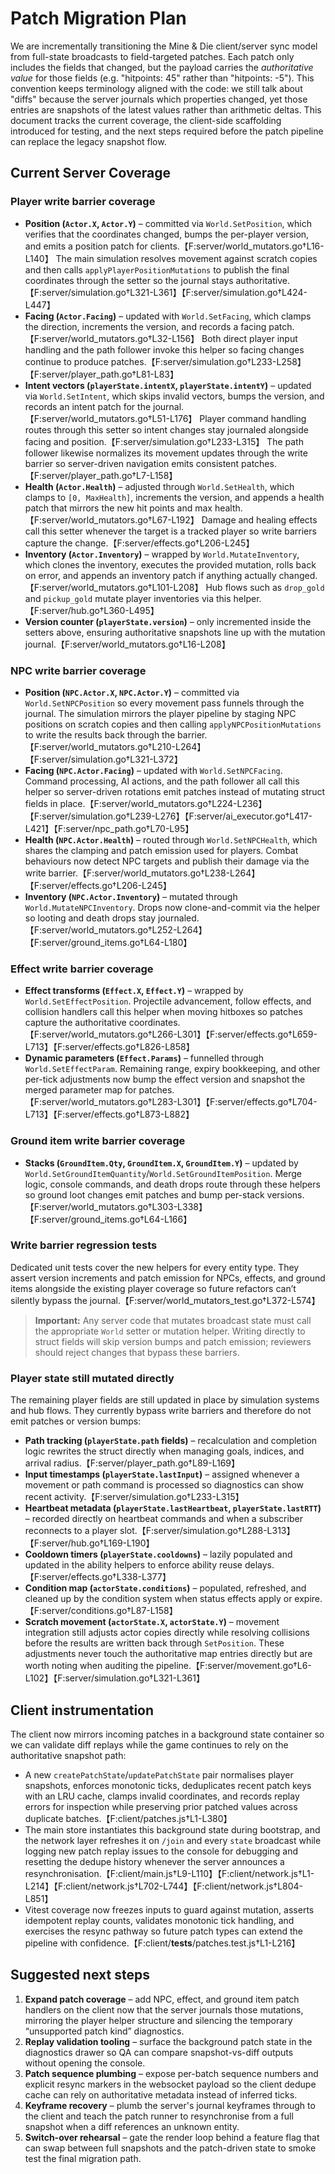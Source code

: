 # Patch Migration Plan

We are incrementally transitioning the Mine & Die client/server sync model from
full-state broadcasts to field-targeted patches. Each patch only includes the
fields that changed, but the payload carries the _authoritative value_ for those
fields (e.g. "hitpoints: 45" rather than "hitpoints: -5"). This convention keeps
terminology aligned with the code: we still talk about "diffs" because the
server journals which properties changed, yet those entries are snapshots of the
latest values rather than arithmetic deltas. This document tracks the current
coverage, the client-side scaffolding introduced for testing, and the next steps
required before the patch pipeline can replace the legacy snapshot flow.

## Current Server Coverage

### Player write barrier coverage

* **Position (`Actor.X`, `Actor.Y`)** – committed via `World.SetPosition`, which
  verifies that the coordinates changed, bumps the per-player version, and emits
  a position patch for clients.【F:server/world_mutators.go†L16-L140】 The main
  simulation resolves movement against scratch copies and then calls
  `applyPlayerPositionMutations` to publish the final coordinates through the
  setter so the journal stays authoritative.【F:server/simulation.go†L321-L361】【F:server/simulation.go†L424-L447】
* **Facing (`Actor.Facing`)** – updated with `World.SetFacing`, which clamps the
  direction, increments the version, and records a facing patch.【F:server/world_mutators.go†L32-L156】
  Both direct player input handling and the path follower invoke this helper so
  facing changes continue to produce patches.【F:server/simulation.go†L233-L258】【F:server/player_path.go†L81-L83】
* **Intent vectors (`playerState.intentX`, `playerState.intentY`)** – updated via
  `World.SetIntent`, which skips invalid vectors, bumps the version, and records
  an intent patch for the journal.【F:server/world_mutators.go†L51-L176】 Player
  command handling routes through this setter so intent changes stay journaled
  alongside facing and position.【F:server/simulation.go†L233-L315】 The path
  follower likewise normalizes its movement updates through the write barrier so
  server-driven navigation emits consistent patches.【F:server/player_path.go†L7-L158】
* **Health (`Actor.Health`)** – adjusted through `World.SetHealth`, which clamps
  to `[0, MaxHealth]`, increments the version, and appends a health patch that
  mirrors the new hit points and max health.【F:server/world_mutators.go†L67-L192】
  Damage and healing effects call this setter whenever the target is a tracked
  player so write barriers capture the change.【F:server/effects.go†L206-L245】
* **Inventory (`Actor.Inventory`)** – wrapped by `World.MutateInventory`, which
  clones the inventory, executes the provided mutation, rolls back on error, and
  appends an inventory patch if anything actually changed.【F:server/world_mutators.go†L101-L208】
  Hub flows such as `drop_gold` and `pickup_gold` mutate player inventories via
  this helper.【F:server/hub.go†L360-L495】
* **Version counter (`playerState.version`)** – only incremented inside the
  setters above, ensuring authoritative snapshots line up with the mutation
  journal.【F:server/world_mutators.go†L16-L208】

### NPC write barrier coverage

* **Position (`NPC.Actor.X`, `NPC.Actor.Y`)** – committed via `World.SetNPCPosition` so every movement pass funnels through the
  journal. The simulation mirrors the player pipeline by staging NPC positions on scratch copies and then calling
  `applyNPCPositionMutations` to write the results back through the barrier.【F:server/world_mutators.go†L210-L264】【F:server/simulation.go†L321-L372】
* **Facing (`NPC.Actor.Facing`)** – updated with `World.SetNPCFacing`. Command processing, AI actions, and the path follower all call
  this helper so server-driven rotations emit patches instead of mutating struct fields in place.【F:server/world_mutators.go†L224-L236】【F:server/simulation.go†L239-L276】【F:server/ai_executor.go†L417-L421】【F:server/npc_path.go†L70-L95】
* **Health (`NPC.Actor.Health`)** – routed through `World.SetNPCHealth`, which shares the clamping and patch emission used for
  players. Combat behaviours now detect NPC targets and publish their damage via the write barrier.【F:server/world_mutators.go†L238-L264】【F:server/effects.go†L206-L245】
* **Inventory (`NPC.Actor.Inventory`)** – mutated through `World.MutateNPCInventory`. Drops now clone-and-commit via the helper
  so looting and death drops stay journaled.【F:server/world_mutators.go†L252-L264】【F:server/ground_items.go†L64-L180】

### Effect write barrier coverage

* **Effect transforms (`Effect.X`, `Effect.Y`)** – wrapped by `World.SetEffectPosition`. Projectile advancement, follow effects,
  and collision handlers call this helper when moving hitboxes so patches capture the authoritative coordinates.【F:server/world_mutators.go†L266-L301】【F:server/effects.go†L659-L713】【F:server/effects.go†L826-L858】
* **Dynamic parameters (`Effect.Params`)** – funnelled through `World.SetEffectParam`. Remaining range, expiry bookkeeping, and
  other per-tick adjustments now bump the effect version and snapshot the merged parameter map for patches.【F:server/world_mutators.go†L283-L301】【F:server/effects.go†L704-L713】【F:server/effects.go†L873-L882】

### Ground item write barrier coverage

* **Stacks (`GroundItem.Qty`, `GroundItem.X`, `GroundItem.Y`)** – updated by `World.SetGroundItemQuantity`/`World.SetGroundItemPosition`.
  Merge logic, console commands, and death drops route through these helpers so ground loot changes emit patches and bump
  per-stack versions.【F:server/world_mutators.go†L303-L338】【F:server/ground_items.go†L64-L166】

### Write barrier regression tests

Dedicated unit tests cover the new helpers for every entity type. They assert version increments and patch emission for NPCs,
effects, and ground items alongside the existing player coverage so future refactors can’t silently bypass the journal.【F:server/world_mutators_test.go†L372-L574】

> **Important:** Any server code that mutates broadcast state must call the appropriate `World` setter or mutation helper.
> Writing directly to struct fields will skip version bumps and patch emission; reviewers should reject changes that bypass
> these barriers.

### Player state still mutated directly

The remaining player fields are still updated in place by simulation systems and
hub flows. They currently bypass write barriers and therefore do not emit
patches or version bumps:

* **Path tracking (`playerState.path` fields)** – recalculation and completion
  logic rewrites the struct directly when managing goals, indices, and arrival
  radius.【F:server/player_path.go†L89-L169】
* **Input timestamps (`playerState.lastInput`)** – assigned whenever a movement
  or path command is processed so diagnostics can show recent activity.【F:server/simulation.go†L233-L315】
* **Heartbeat metadata (`playerState.lastHeartbeat`, `playerState.lastRTT`)** –
  recorded directly on heartbeat commands and when a subscriber reconnects to a
  player slot.【F:server/simulation.go†L288-L313】【F:server/hub.go†L169-L190】
* **Cooldown timers (`playerState.cooldowns`)** – lazily populated and updated
  in the ability helpers to enforce ability reuse delays.【F:server/effects.go†L338-L377】
* **Condition map (`actorState.conditions`)** – populated, refreshed, and cleaned
  up by the condition system when status effects apply or expire.【F:server/conditions.go†L87-L158】
* **Scratch movement (`actorState.X`, `actorState.Y`)** – movement integration
  still adjusts actor copies directly while resolving collisions before the
  results are written back through `SetPosition`. These adjustments never touch
  the authoritative map entries directly but are worth noting when auditing the
  pipeline.【F:server/movement.go†L6-L102】【F:server/simulation.go†L321-L361】

## Client instrumentation

The client now mirrors incoming patches in a background state container so we
can validate diff replays while the game continues to rely on the authoritative
snapshot path:

* A new `createPatchState`/`updatePatchState` pair normalises player snapshots,
  enforces monotonic ticks, deduplicates recent patch keys with an LRU cache,
  clamps invalid coordinates, and records replay errors for inspection while
  preserving prior patched values across duplicate batches.【F:client/patches.js†L1-L380】
* The main store instantiates this background state during bootstrap, and the
  network layer refreshes it on `/join` and every `state` broadcast while logging
  new patch replay issues to the console for debugging and resetting the dedupe
  history whenever the server announces a resynchronisation.【F:client/main.js†L9-L110】【F:client/network.js†L1-L214】【F:client/network.js†L702-L744】【F:client/network.js†L804-L851】
* Vitest coverage now freezes inputs to guard against mutation, asserts
  idempotent replay counts, validates monotonic tick handling, and exercises the
  resync pathway so future patch types can extend the pipeline with
  confidence.【F:client/__tests__/patches.test.js†L1-L216】

## Suggested next steps

1. **Expand patch coverage** – add NPC, effect, and ground item patch handlers on
   the client now that the server journals those mutations, mirroring the player
   helper structure and silencing the temporary “unsupported patch kind” diagnostics.
2. **Replay validation tooling** – surface the background patch state in the
   diagnostics drawer so QA can compare snapshot-vs-diff outputs without opening
   the console.
3. **Patch sequence plumbing** – expose per-batch sequence numbers and explicit
   resync markers in the websocket payload so the client dedupe cache can rely on
   authoritative metadata instead of inferred ticks.
4. **Keyframe recovery** – plumb the server's journal keyframes through to the
   client and teach the patch runner to resynchronise from a full snapshot when a
   diff references an unknown entity.
5. **Switch-over rehearsal** – gate the render loop behind a feature flag that
   can swap between full snapshots and the patch-driven state to smoke test the
   final migration path.
